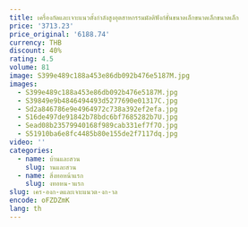 ```yaml
---
title: เครื่องกัดและเจาะแนวตั้งกําลังสูงอุตสาหกรรมมัลติฟังก์ชั่นขนาดเล็กขนาดเล็กขนาดเล็ก
price: '3713.23'
price_original: '6188.74'
currency: THB
discount: 40%
rating: 4.5
volume: 81
image: S399e489c188a453e86db092b476e5187M.jpg
images:
  - S399e489c188a453e86db092b476e5187M.jpg
  - S39849e9b4846494493d5277690e01317C.jpg
  - Sd2a846786e9e4964972c738a392ef2efa.jpg
  - S16de497de91842b78bdc6bf7685282b7U.jpg
  - Sead08b23579940168f989cab331ef7f7O.jpg
  - S51910ba6e8fc4485b80e155de2f7117dq.jpg
video: ''
categories:
  - name: บ้านและสวน
    slug: านและสวน
  - name: สิ่งทอหน้าแรก
    slug: งทอหน-าแรก
slug: เคร-องก-ดและเจาะแนวต-งก-าล
encode: oFZDZmK
lang: th
---
```

  